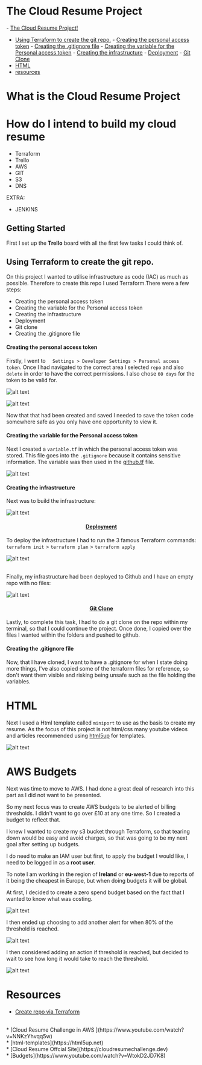 # The Cloud Resume Project
\- [The Cloud Resume Project!](#the-cloud-resume-project)
- [Using Terraform to create the git repo.](#using-terraform-to-create-the-git-repo)
      - [Creating the personal access token](#creating-the-personal-access-token)
      - [Creating the .gitignore file](#creating-the-gitignore-file)
      - [Creating the variable for the Personal access token](#creating-the-variable-for-the-personal-access-token)
      - [Creating the infrastructure](#creating-the-infrastructure)
      - [Deployment](#deployment)
      - [Git Clone](#git-clone)
- [HTML](#html)
- [resources](#resources)


#  What is the Cloud Resume Project


# How do I intend to build my cloud resume

* Terraform
* Trello
* AWS
* GIT
* S3
* DNS

EXTRA:
* JENKINS

## Getting Started
First I set up the **Trello** board with all the first few tasks I could think of.


## Using Terraform to create the git repo.

On this project I wanted to utilise infrastructure as code (IAC) as much as possible. Therefore to create this repo I used Terraform.There were a few steps:

* Creating the personal access token
* Creating the variable for the Personal access token
* Creating the infrastructure
* Deployment
* Git clone
* Creating the .gitignore file


#### Creating the personal access token

Firstly, I went to `  Settings > Developer Settings > Personal access token`. Once I had navigated to the correct area I selected `repo` and also `delete` in order to have the correct permissions. I also chose `60 days` for the token to be valid for.  

![alt text](<images/Screenshot 2024-05-21 at 14.30.01.png>)


![alt text](<images/Screenshot 2024-05-21 at 14.30.25.png>)

Now that that had been created and saved I needed to save the token code somewhere safe as you only have one opportunity to view it.


####  Creating the variable for the Personal access token

Next I created a `variable.tf` in which the personal access token was stored. This file goes into the `.gitignore` because it contains sensitive information. The variable was then used in the [github.tf](https://github.com/Scarlett100/cloud_resume_challenge/blob/master/terraform_for_reference/github.tf) file.

![alt text](<images/Screenshot 2024-05-21 at 14.41.16.png>)


#### Creating the infrastructure

Next was to build the infrastructure:

![alt text](<images/Screenshot 2024-05-21 at 14.42.51.png>)


<h4 style="text-align: center;"><u>Deployment</u></h4>


To deploy the infrastructure I had to run the 3 famous Terraform commands: 
`terraform init` > `terraform plan` > `terraform apply` 

![alt text](<images/Screenshot 2024-05-21 at 14.49.40.png>)

<br>
Finally, my infrastructure had been deployed to Github and I have an empty repo with no files:
<br>

![alt text](<images/Screenshot 2024-05-21 at 14.50.41.png>)

<h4 style="text-align: center;"><u>Git Clone</u></h4>


Lastly, to complete this task, I had to do a git clone on the repo within my terminal, so that I could continue the project. Once done, I copied over the files I wanted within the folders and pushed to github.

#### Creating the .gitignore file

Now, that I have cloned, I want to have a .gitignore for when I state doing more things, I've also copied some of the terraform files for reference, so don't want them visible and risking being unsafe such as the file holding the variables.



# HTML

Next I used a Html template called `miniport` to use as the basis to create my resume. As the focus of this project is not html/css many youtube videos and articles recommended using [html5up](https://html5up.net) for templates.


![alt text](<images/Screenshot 2024-05-21 at 14.59.46.png>)



# AWS Budgets

Next was time to move to AWS. I had done a great deal of research into this part as I did not want to be presented.

So my next focus was to create AWS budgets to be alerted of billing thresholds. I didn't want to go over £10 at any one time. So I created a budget to reflect that.

I knew I wanted to create my s3 bucket through Terraform, so that tearing down would be easy and avoid charges, so that was going to be my next goal after setting up budgets.


I do need to make an IAM user but first, to apply the budget I would like, I need to be logged in as a **root user**.

To note I am working in the region of **Ireland** or **eu-west-1** due to reports of it being the cheapest in Europe, but when doing budgets it will be global.

At first, I decided to create a zero spend budget based on the fact that I wanted to know what was costing.

![alt text](<images/Screenshot 2024-05-28 at 13.18.41.png>)

I then ended up choosing to add another alert for when 80% of the threshold is reached.

![alt text](<images/Screenshot 2024-05-28 at 13.27.50.png>)

I then considered adding an action if threshold is reached, but decided to wait to see how long it would take to reach the threshold.

![alt text](<images/Screenshot 2024-05-28 at 13.26.55.png>)







# Resources
* [Create repo via Terraform](https://www.linkedin.com/pulse/github-repository-create-terraform-anish-kumar/)
<br>
* [Cloud Resume Challenge in AWS ](https://www.youtube.com/watch?v=NNKzYhvqq5w)
<br>
* [html-templates](https://html5up.net)
<br>
* [Cloud Resume Offcial Site](https://cloudresumechallenge.dev)
<br>
* [Budgets](https://www.youtube.com/watch?v=WtokD2JD7K8)




